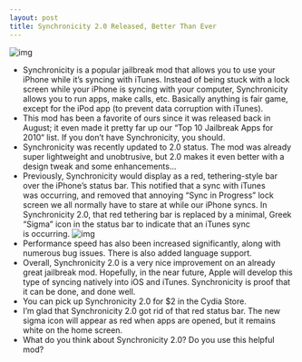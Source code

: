 ```yaml
---
layout: post
title: Synchronicity 2.0 Released, Better Than Ever
---
```

![img](http://media.idownloadblog.com/wp-content/uploads/2010/12/Synchronicity-Main.png)
* Synchronicity is a popular jailbreak mod that allows you to use your iPhone while it’s syncing with iTunes. Instead of being stuck with a lock screen while your iPhone is syncing with your computer, Synchronicity allows you to run apps, make calls, etc. Basically anything is fair game, except for the iPod app (to prevent data corruption with iTunes).
* This mod has been a favorite of ours since it was released back in August; it even made it pretty far up our “Top 10 Jailbreak Apps for 2010“ list. ﻿If you don’t have Synchronicity, you should.
* Synchronicity was recently updated to 2.0 status. The mod was already super lightweight and unobtrusive, but 2.0 makes it even better with a design tweak and some enhancements…
* Previously, Synchronicity would display as a red, tethering-style bar over the iPhone’s status bar. This notified that a sync with iTunes was occurring, and removed that annoying “Sync in Progress” lock screen we all normally have to stare at while our iPhone syncs. In Synchronicity 2.0, that red tethering bar is replaced by a minimal, Greek “Sigma” icon in the status bar to indicate that an iTunes sync is occurring.
![img](http://media.idownloadblog.com/wp-content/uploads/2010/12/Sync-compare-e1293667213735.png)
* Performance speed has also been increased significantly, along with numerous bug issues. There is also added language support.
* Overall, Synchronicity 2.0 is a very nice improvement on an already great jailbreak mod. Hopefully, in the near future, Apple will develop this type of syncing natively into iOS and iTunes. Synchronicity is proof that it can be done, and done well.
* You can pick up Synchronicity 2.0 for $2 in the Cydia Store.
* I’m glad that Synchronicity 2.0 got rid of that red status bar. The new sigma icon will appear as red when apps are opened, but it remains white on the home screen.
* What do you think about Synchronicity 2.0? Do you use this helpful mod?

